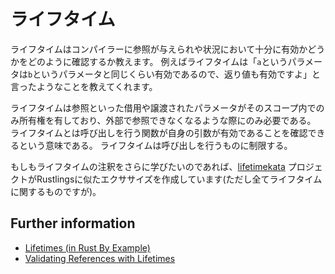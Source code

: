 # ライフタイム

ライフタイムはコンパイラーに参照が与えられや状況において十分に有効かどうかをどのように確認するか教えます。
例えばライフタイムは「`a`というパラメータは`b`というパラメータと同じくらい有効であるので、返り値も有効ですよ」と言ったようなことを教えてくれます。

ライフタイムは参照といった借用や譲渡されたパラメータがそのスコープ内でのみ所有権を有しており、外部で参照できなくなるような際にのみ必要である。
ライフタイムとは呼び出しを行う関数が自身の引数が有効であることを確認できるという意味である。
ライフタイムは呼び出しを行うものに制限する。

もしもライフタイムの注釈をさらに学びたいのであれば、[lifetimekata](https://tfpk.github.io/lifetimekata/) プロジェクトがRustlingsに似たエクササイズを作成しています(ただし全てライフタイムに関するものですが)。

## Further information

- [Lifetimes (in Rust By Example)](https://doc.rust-jp.rs/rust-by-example-ja/scope/lifetime.html)
- [Validating References with Lifetimes](https://doc.rust-lang.org/book/ch10-03-lifetime-syntax.html)
